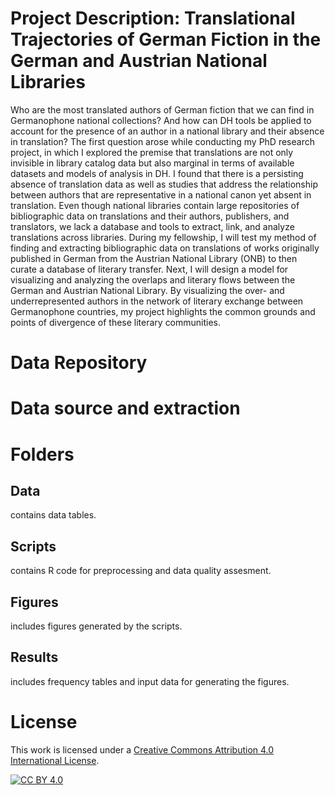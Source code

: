 #  Project Description: Translational Trajectories of German Fiction in the German and Austrian National Libraries

Who are the most translated authors of German fiction that we can find in Germanophone national collections? And how can DH tools be applied to account for the presence of an author in a national library and their absence in translation? The first question arose while conducting my PhD research project, in which I explored the premise that translations are not only invisible in library catalog data but also marginal in terms of available datasets and models of analysis in DH. I found that there is a persisting absence of translation data as well as studies that address the relationship between authors that are representative in a national canon yet absent in translation. Even though national libraries contain large repositories of bibliographic data on translations and their authors, publishers, and translators, we lack a database and tools to extract, link, and analyze translations across libraries. During my fellowship, I will test my method of finding and extracting bibliographic data on translations of works originally published in German from the Austrian National Library (ONB) to then curate a database of literary transfer. Next, I will design a model for visualizing and analyzing the overlaps and literary flows between the German and Austrian National Library. By visualizing the over- and underrepresented authors in the network of literary exchange between Germanophone countries, my project highlights the common grounds and points of divergence of these literary communities.

# Data Repository

# Data source and extraction

# Folders

## Data
contains data tables.

## Scripts
contains R code for preprocessing and data quality assesment.

## Figures
includes figures generated by the scripts.

## Results
includes frequency tables and input data for generating the figures.

# License

This work is licensed under a
[Creative Commons Attribution 4.0 International License][cc-by].

[![CC BY 4.0][cc-by-image]][cc-by]

[cc-by]: http://creativecommons.org/licenses/by/4.0/
[cc-by-image]: https://i.creativecommons.org/l/by/4.0/88x31.png
[cc-by-shield]: https://img.shields.io/badge/License-CC%20BY%204.0-lightgrey.svg
